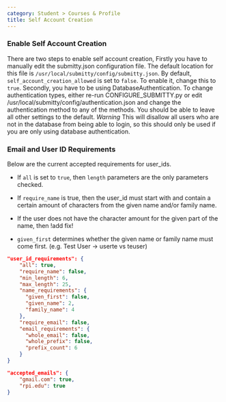 ```yaml
---
category: Student > Courses & Profile
title: Self Account Creation
---
```


### Enable Self Account Creation

There are two steps to enable self account creation, Firstly you have to manually edit the submitty.json configuration file. The default location for this
file is `/usr/local/submitty/config/submitty.json`. By default, `self_account_creation_allowed` is set to `false`. To enable it, change this to `true`. Secondly,
you have to be using DatabaseAuthentication. To change authentication types, either re-run CONFIGURE_SUBMITTY.py or edit /usr/local/submitty/config/authentication.json and change the authentication method to any of the methods. You should be able to leave all other settings to the default.
 *Warning* This will disallow all users who are not in the database from being able to login, so this should only be used if you are only using database authentication. 

### Email and User ID Requirements

Below are the current accepted requirements for user_ids. 
* If `all` is set to `true`, then `length` parameters are the only parameters checked. 

* If `require_name` is true, then the user_id must start with and contain a certain amount of characters from the given name and/or family name. 

* If the user does not have the character amount for the given part of the name, then !add fix!

* `given_first` determines whether the given name or family name must come first. (e.g. Test User -> userte vs teuser)

```json
"user_id_requirements": {
    "all": true,
    "require_name": false,
    "min_length": 6,
    "max_length": 25,
    "name_requirements": {
      "given_first": false,
      "given_name": 2,
      "family_name": 4
    },
    "require_email": false,
    "email_requirements": {
      "whole_email": false,
      "whole_prefix": false,
      "prefix_count": 6
    }
}
```

```json
"accepted_emails": {
    "gmail.com": true,
    "rpi.edu": true
}
```
